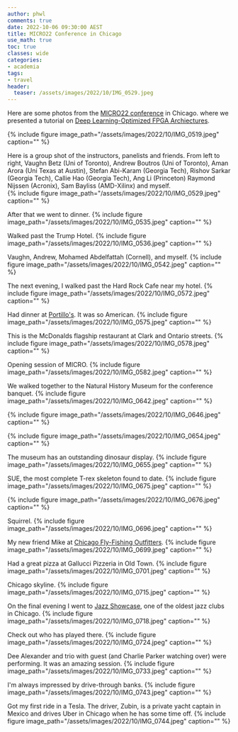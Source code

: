 ```yaml
---
author: phwl
comments: true
date: 2022-10-06 09:30:00 AEST
title: MICRO22 Conference in Chicago
use_math: true
toc: true
classes: wide
categories:
- academia
tags:
- travel
header:
  teaser: /assets/images/2022/10/IMG_0529.jpeg
---
```

Here are some photos from the [MICRO22 conference](https://www.microarch.org/micro55/) in Chicago.
where we presented a tutorial on [Deep Learning-Optimized FPGA
Archiectures](https://sites.google.com/view/fpgadlmicro22).

{% include figure image_path="/assets/images/2022/10/IMG_0519.jpeg" caption="" %}

Here is a group shot of the instructors, panelists and friends.
From left to right, Vaughn Betz (Uni of Toronto), Andrew Boutros
(Uni of Toronto), Aman Arora (Uni Texas at Austin), Stefan Abi-Karam
(Georgia Tech), Rishov Sarkar (Georgia Tech), Callie Hao (Georgia
Tech), Ang Li (Princeton) Raymond Nijssen (Acronix), Sam Bayliss
(AMD-Xilinx) and myself.  
{% include figure image_path="/assets/images/2022/10/IMG_0529.jpeg" caption="" %}

After that we went to dinner.
{% include figure image_path="/assets/images/2022/10/IMG_0535.jpeg" caption="" %}

Walked past the Trump Hotel.
{% include figure image_path="/assets/images/2022/10/IMG_0536.jpeg" caption="" %}

Vaughn, Andrew, Mohamed Abdelfattah (Cornell), and myself.
{% include figure image_path="/assets/images/2022/10/IMG_0542.jpeg" caption="" %}

The next evening, I walked past the Hard Rock Cafe near my hotel.
{% include figure image_path="/assets/images/2022/10/IMG_0572.jpeg" caption="" %}

Had dinner at [Portillo's](https://www.portillos.com). It was so American.
{% include figure image_path="/assets/images/2022/10/IMG_0575.jpeg" caption="" %}

This is the McDonalds flagship restaurant at Clark and Ontario streets.
{% include figure image_path="/assets/images/2022/10/IMG_0578.jpeg" caption="" %}

Opening session of MICRO.
{% include figure image_path="/assets/images/2022/10/IMG_0582.jpeg" caption="" %}

We walked together to the Natural History Museum for the conference banquet.
{% include figure image_path="/assets/images/2022/10/IMG_0642.jpeg" caption="" %}

{% include figure image_path="/assets/images/2022/10/IMG_0646.jpeg" caption="" %}

{% include figure image_path="/assets/images/2022/10/IMG_0654.jpeg" caption="" %}

The museum has an outstanding dinosaur display.
{% include figure image_path="/assets/images/2022/10/IMG_0655.jpeg" caption="" %}

SUE, the most complete T-rex skeleton found to date.
{% include figure image_path="/assets/images/2022/10/IMG_0675.jpeg" caption="" %}

{% include figure image_path="/assets/images/2022/10/IMG_0676.jpeg" caption="" %}

Squirrel.
{% include figure image_path="/assets/images/2022/10/IMG_0696.jpeg" caption="" %}

My new friend Mike at [Chicago Fly-Fishing Outfitters](https://www.chifly.com).
{% include figure image_path="/assets/images/2022/10/IMG_0699.jpeg" caption="" %}

Had a great pizza at Gallucci Pizzeria in Old Town.
{% include figure image_path="/assets/images/2022/10/IMG_0701.jpeg" caption="" %}

Chicago skyline.
{% include figure image_path="/assets/images/2022/10/IMG_0715.jpeg" caption="" %}

On the final evening I went to [Jazz Showcase](https://www.jazzshowcase.com/),
one of the oldest jazz clubs in Chicago.
{% include figure image_path="/assets/images/2022/10/IMG_0718.jpeg" caption="" %}

Check out who has played there.
{% include figure image_path="/assets/images/2022/10/IMG_0724.jpeg" caption="" %}

Dee Alexander and trio with guest (and Charlie Parker watching over) 
were performing. It was an amazing session.
{% include figure image_path="/assets/images/2022/10/IMG_0733.jpeg" caption="" %}

I'm always impressed by drive-through banks.
{% include figure image_path="/assets/images/2022/10/IMG_0743.jpeg" caption="" %}

Got my first ride in a Tesla. The driver, Zubin, is a private
yacht captain in Mexico and drives Uber in Chicago when he has some time off.
{% include figure image_path="/assets/images/2022/10/IMG_0744.jpeg" caption="" %}

